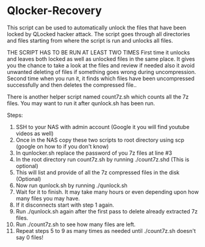 # Qlocker-Recovery

This script can be used to automatically unlock the files that have been locked by QLocked hacker attack. The script goes through all directories and files starting from where the script is run and unlocks all files.

THE SCRIPT HAS TO BE RUN AT LEAST TWO TIMES
First time it unlocks and leaves both locked as well as unlocked files in the same place. It gives you the chance to take a look at the files and review if needed also it avoid unwanted deleting of files if something goes wrong during uncompression. 
Second time when you run it, it finds which files have been uncompressed successfully and then deletes the compressed file..

There is another helper script named count7z.sh which counts all the 7z files. You may want to run it after qunlock.sh has been run.

Steps:
1) SSH to your NAS with admin account (Google it you will find youtube videos as well)
2) Once in the NAS copy these two scripts to root directory using scp (google on how to if you don't know)
3) In qunlocker.sh replace the password of you 7z files at line #3
4) In the root directory run count7z.sh by running ./count7z.shd (This is optional)
5) This will list and provide of all the 7z compressed files in the disk (Optional)
6) Now run qunlock.sh by running ./qunlock.sh
7) Wait for it to finish. It may take many hours or even depending upon how many files you may have.
8) If it disconnects start with step 1 again.
9) Run ./qunlock.sh again after the first pass to delete already extracted 7z files.
10) Run ./count7z.sh to see how many files are left. 
11) Repeat steps 5 to 9 as many times as needed until ./count7z.sh doesn't say 0 files!

